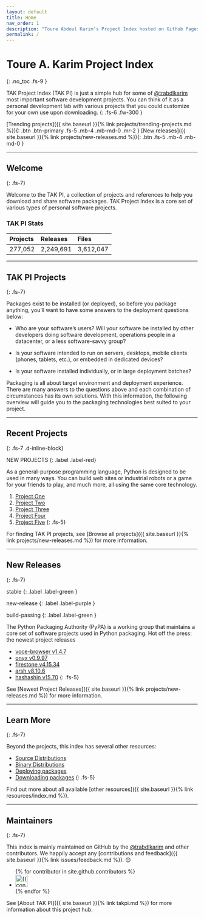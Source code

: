 ```yaml
---
layout: default
title: Home
nav_order: 1
description: "Toure Abdoul Karim's Project Index hosted on GitHub Pages."
permalink: /
---
```


# Toure A. Karim Project Index
{: .no_toc .fs-9 }

TAK Project Index (TAK PI) is just a simple hub for some of <a href="https://github.com/trabdlkarim" target="_blank">@trabdlkarim</a> most important software development projects. You can think of it as a personal development lab  with various projects that you could customize for your own use upon downloading.
{: .fs-6 .fw-300 }

[Trending projects]({{ site.baseurl }}{% link projects/trending-projects.md %}){: .btn .btn-primary .fs-5 .mb-4 .mb-md-0 .mr-2 } [New releases]({{ site.baseurl }}{% link projects/new-releases.md %}){: .btn .fs-5 .mb-4 .mb-md-0 }

---

## Welcome 
{: .fs-7}

Welcome to the TAK PI, a collection of projects and references to help you download and share software packages. TAK Project Index is a core set of various types of personal software projects.

### TAK PI Stats

| Projects | Releases  | Files     |
|:---------|:----------|:----------|
| 277,052  | 2,249,691 | 3,612,047 |

---

## TAK PI Projects
{: .fs-7}

Packages exist to be installed (or deployed), so before you package anything, you’ll want to have some answers to the deployment questions below:

- Who are your software’s users? Will your software be installed by other developers doing software development, operations people in a datacenter, or a less software-savvy group?

- Is your software intended to run on servers, desktops, mobile clients (phones, tablets, etc.), or embedded in dedicated devices?

- Is your software installed individually, or in large deployment batches?

Packaging is all about target environment and deployment experience. There are many answers to the questions above and each combination of circumstances has its own solutions. With this information, the following overview will guide you to the packaging technologies best suited to your project.

---

## Recent Projects
{: .fs-7 .d-inline-block}

NEW PROJECTS {: .label .label-red}

As a general-purpose programming language, Python is designed to be used in many ways. You can build web sites or industrial robots or a game for your friends to play, and much more, all using the same core technology.


1. [<i class="fas fa-file-archive" arial-hidden="true"></i> Project One](#some-link)
1. [<i class="fas fa-file-archive" arial-hidden="true"></i> Project Two](#some-link)
1. [<i class="fas fa-file-archive" arial-hidden="true"></i> Project Three](#some-link)
1. [<i class="fas fa-file-archive" arial-hidden="true"></i> Project Four](#some-link)
1. [<i class="fas fa-file-archive" arial-hidden="true"></i> Project Five](#some-link)
{: .fs-5}

For finding TAK PI projects, see [Browse all projects]({{ site.baseurl }}{% link projects/new-releases.md %}) for more information.

---

## New Releases
{: .fs-7}

stable
{: .label .label-green }

new-release
{: .label .label-purple }

build-passing
{: .label .label-green }


The Python Packaging Authority (PyPA) is a working group that maintains a core set of software projects used in Python packaging.
Hot off the press: the newest project releases

- [<i class="fas fa-cube" arial-hidden="true"></i> voce-browser v1.4.7](#some-link)
- [<i class="fas fa-cube" arial-hidden="true"></i> onyx v0.9.97](#some-link)
- [<i class="fas fa-cube" arial-hidden="true"></i> firestone v4.15.34](#some-link) 
- [<i class="fas fa-cube" arial-hidden="true"></i> arsh v8.10.6](#some-link) 
- [<i class="fas fa-cube" arial-hidden="true"></i> hashashin v15.70](#some-link) 
{: .fs-5}

See [Newest Project Releases]({{ site.baseurl }}{% link projects/new-releases.md %}) for more information.

---

## Learn More
{: .fs-7}

Beyond the projects, this index has several other resources:

- [<i class="fas fa-link" arial-hidden="true"></i> Source Distributions](#some-link)
- [<i class="fas fa-link" arial-hidden="true"></i> Binary Distributions](#some-link)
- [<i class="fas fa-link" arial-hidden="true"></i> Deploying packages](#some-link)
- [<i class="fas fa-link" arial-hidden="true"></i> Downloading packages](#some-link)
{: .fs-5}

Find out more about all available [other resources]({{ site.baseurl }}{% link resources/index.md %}).

---

## Maintainers
{: .fs-7}

This index is mainly maintained on GitHub by the <a href="https://github.com/trabdlkarim" target="_blank">@trabdlkarim</a> and other contributors. We happily accept any [contributions and feedback]({{ site.baseurl }}{% link issues/feedback.md %}). 😊

<ul class="list-style-none">
{% for contributor in site.github.contributors %}
  <li class="d-inline-block mr-1">
     <a href="{{ contributor.html_url }}"><img src="{{ contributor.avatar_url }}" width="32" height="32" alt="{{ contributor.login }}"/></a>
  </li>
{% endfor %}
</ul>

<!-- Prepare a container for your calendar. -->
<div class="calendar"></div>
<script>GitHubCalendar(".calendar", "trabdlkarim", { responsive: true, global_stats: false });</script>

See [About TAK PI]({{ site.baseurl }}{% link takpi.md %}) for more information about this project hub.
